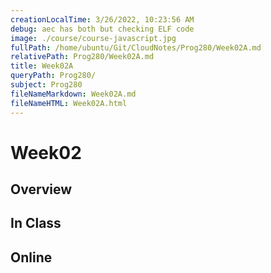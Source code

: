 ```yaml
---
creationLocalTime: 3/26/2022, 10:23:56 AM
debug: aec has both but checking ELF code
image: ./course/course-javascript.jpg
fullPath: /home/ubuntu/Git/CloudNotes/Prog280/Week02A.md
relativePath: Prog280/Week02A.md
title: Week02A
queryPath: Prog280/
subject: Prog280
fileNameMarkdown: Week02A.md
fileNameHTML: Week02A.html
---
```



<!-- toc -->
<!-- tocstop -->

Week02
======

Overview
--------


In Class
--------



Online
------


